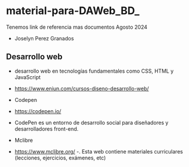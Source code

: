 # material-para-DAWeb_BD_
Tenemos link de referencia mas documentos Agosto 2024
- Joselyn Perez Granados
## Desarrollo web

- desarrollo web en tecnologías fundamentales como CSS, HTML y JavaScript
- https://www.eniun.com/cursos-diseno-desarrollo-web/

- Codepen
- https://codepen.io/ 
- CodePen es un entorno de desarrollo social para diseñadores y desarrolladores front-end.

- Mclibre
- https://www.mclibre.org/
-. Esta web contiene materiales curriculares (lecciones, ejercicios, exámenes, etc)
